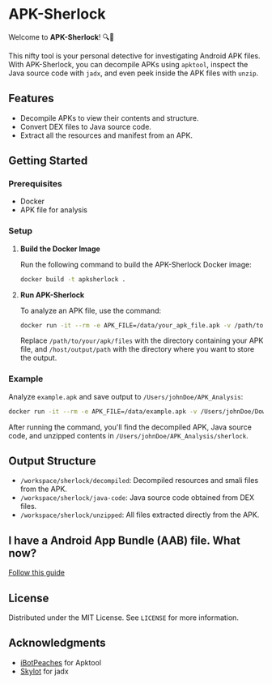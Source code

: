 
# APK-Sherlock

Welcome to **APK-Sherlock**! 🔍📱 

This nifty tool is your personal detective for investigating Android APK files. With APK-Sherlock, you can decompile APKs using `apktool`, inspect the Java source code with `jadx`, and even peek inside the APK files with `unzip`. 

## Features

- Decompile APKs to view their contents and structure.
- Convert DEX files to Java source code.
- Extract all the resources and manifest from an APK.

## Getting Started

### Prerequisites

- Docker
- APK file for analysis

### Setup

1. **Build the Docker Image**

   Run the following command to build the APK-Sherlock Docker image:

   ```bash
   docker build -t apksherlock .
   ```

2. **Run APK-Sherlock**

   To analyze an APK file, use the command:

   ```bash
   docker run -it --rm -e APK_FILE=/data/your_apk_file.apk -v /path/to/your/apk/files:/data -v /host/output/path:/workspace apksherlock
   ```

   Replace `/path/to/your/apk/files` with the directory containing your APK file, and `/host/output/path` with the directory where you want to store the output.

### Example

Analyze `example.apk` and save output to `/Users/johnDoe/APK_Analysis`:

```bash
docker run -it --rm -e APK_FILE=/data/example.apk -v /Users/johnDoe/Downloads:/data -v /Users/johnDoe/APK_Analysis:/workspace apktool-jadx-image
```

After running the command, you'll find the decompiled APK, Java source code, and unzipped contents in `/Users/johnDoe/APK_Analysis/sherlock`.

## Output Structure

- `/workspace/sherlock/decompiled`: Decompiled resources and smali files from the APK.
- `/workspace/sherlock/java-code`: Java source code obtained from DEX files.
- `/workspace/sherlock/unzipped`: All files extracted directly from the APK.

## I have a Android App Bundle (AAB) file. What now?

[Follow this guide](aab2apk.md)

## License

Distributed under the MIT License. See `LICENSE` for more information.

## Acknowledgments

- [iBotPeaches](https://github.com/iBotPeaches) for Apktool
- [Skylot](https://github.com/skylot) for jadx
